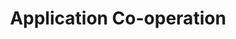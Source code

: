 ---
layout: default
title: Application Co-operation
parent: Archimate Blueprints
grand_parent: Blueprint Templates
nav_order: 60
---